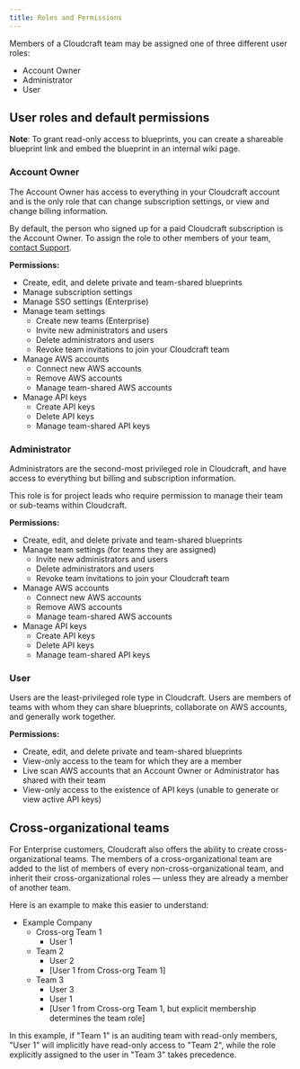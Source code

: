 ```yaml
---
title: Roles and Permissions
---
```


Members of a Cloudcraft team may be assigned one of three different user roles:

- Account Owner
- Administrator
- User

## User roles and default permissions

**Note**: To grant read-only access to blueprints, you can create a shareable blueprint link and embed the blueprint in an internal wiki page.

### Account Owner

The Account Owner has access to everything in your Cloudcraft account and is the only role that can change subscription settings, or view and change billing information.

By default, the person who signed up for a paid Cloudcraft subscription is the Account Owner. To assign the role to other members of your team, [contact Support][1].

**Permissions:**

- Create, edit, and delete private and team-shared blueprints
- Manage subscription settings
- Manage SSO settings (Enterprise)
- Manage team settings
  - Create new teams (Enterprise)
  - Invite new administrators and users
  - Delete administrators and users
  - Revoke team invitations to join your Cloudcraft team
- Manage AWS accounts
  - Connect new AWS accounts
  - Remove AWS accounts
  - Manage team-shared AWS accounts
- Manage API keys
  - Create API keys
  - Delete API keys
  - Manage team-shared API keys

### Administrator

Administrators are the second-most privileged role in Cloudcraft, and have access to everything but billing and subscription information.

This role is for project leads who require permission to manage their team or sub-teams within Cloudcraft.

**Permissions:**

- Create, edit, and delete private and team-shared blueprints
- Manage team settings (for teams they are assigned)
  - Invite new administrators and users
  - Delete administrators and users
  - Revoke team invitations to join your Cloudcraft team
- Manage AWS accounts
  - Connect new AWS accounts
  - Remove AWS accounts
  - Manage team-shared AWS accounts
- Manage API keys
  - Create API keys
  - Delete API keys
  - Manage team-shared API keys

### User

Users are the least-privileged role type in Cloudcraft. Users are members of teams with whom they can share blueprints, collaborate on AWS accounts, and generally work together.

**Permissions:**

- Create, edit, and delete private and team-shared blueprints
- View-only access to the team for which they are a member
- Live scan AWS accounts that an Account Owner or Administrator has shared with their team
- View-only access to the existence of API keys (unable to generate or view active API keys)

## Cross-organizational teams

For Enterprise customers, Cloudcraft also offers the ability to create cross-organizational teams. The members of a cross-organizational team are added to the list of members of every non-cross-organizational team, and inherit their cross-organizational roles — unless they are already a member of another team.

Here is an example to make this easier to understand:

- Example Company
  - Cross-org Team 1
    - User 1
  - Team 2
    - User 2
    - [User 1 from Cross-org Team 1]
  - Team 3
    - User 3
    - User 1
    - [User 1 from Cross-org Team 1, but explicit membership determines the team role]

In this example, if "Team 1" is an auditing team with read-only members, "User 1" will implicitly have read-only access to "Team 2", while the role explicitly assigned to the user in "Team 3" takes precedence.

[1]: https://app.cloudcraft.co/support
[2]: https://app.cloudcraft.co/app/support